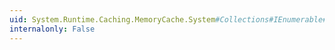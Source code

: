 ```yaml
---
uid: System.Runtime.Caching.MemoryCache.System#Collections#IEnumerable#GetEnumerator
internalonly: False
---
```

